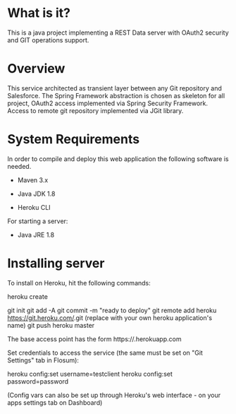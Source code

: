 
What is  it?
============

This is a java project implementing a REST Data server with OAuth2 security and GIT operations support.


Overview
===========
This service architected as transient layer between any Git repository and Salesforce.
The Spring Framework abstraction is chosen as skeleton for all project, OAuth2 access implemented via Spring Security Framework.
Access to remote git repository implemented via JGit library.



System Requirements 
=====================
In order to  compile and deploy this web application the following software is needed.

* Maven 3.x

* Java JDK 1.8

* Heroku CLI

For starting a server:

* Java JRE 1.8




Installing server
========================

To install on Heroku, hit the following commands:

heroku create

git init
git add -A
git commit -m "ready to deploy"
git remote add heroku https://git.heroku.com/<app-name>.git (replace <app-name> with your own heroku  application's name)
git push heroku master

The  base access point has the form https://<app-name>.herokuapp.com

Set credentials to access the service (the same must be set on "Git Settings" tab in Flosum):

heroku config:set username=testclient
heroku config:set password=password


(Config vars can also be  set up  through Heroku's web interface - on your apps settings tab on Dashboard)


